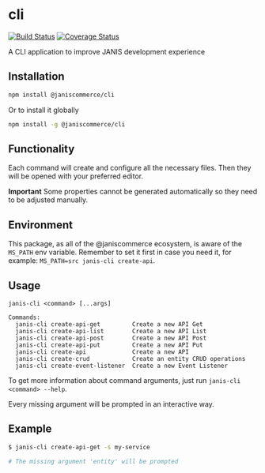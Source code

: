 # cli

[![Build Status](https://travis-ci.org/janis-commerce/cli.svg?branch=master)](https://travis-ci.org/janis-commerce/cli)
[![Coverage Status](https://coveralls.io/repos/github/janis-commerce/cli/badge.svg?branch=master)](https://coveralls.io/github/janis-commerce/cli?branch=master)

A CLI application to improve JANIS development experience

## Installation
```sh
npm install @janiscommerce/cli
```

Or to install it globally
```sh
npm install -g @janiscommerce/cli
```

## Functionality
Each command will create and configure all the necessary files. Then they will be opened with your preferred editor.

**Important** Some properties cannot be generated automatically so they need to be adjusted manually.

## Environment

This package, as all of the @janiscommerce ecosystem, is aware of the `MS_PATH` env variable. Remember to set it first in case you need it, for example: `MS_PATH=src janis-cli create-api`.

## Usage

`janis-cli <command> [...args]`

```
Commands:
  janis-cli create-api-get         Create a new API Get
  janis-cli create-api-list        Create a new API List
  janis-cli create-api-post        Create a new API Post
  janis-cli create-api-put         Create a new API Put
  janis-cli create-api             Create a new API
  janis-cli create-crud            Create an entity CRUD operations
  janis-cli create-event-listener  Create a new Event Listener
```

To get more information about command arguments, just run `janis-cli <command> --help`.

Every missing argument will be prompted in an interactive way.

## Example
```bash
$ janis-cli create-api-get -s my-service

# The missing argument 'entity' will be prompted
```
